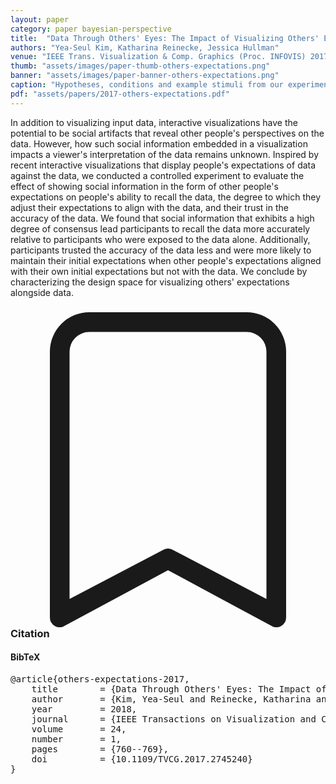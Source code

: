 ```yaml
---
layout: paper
category: paper bayesian-perspective
title:  "Data Through Others' Eyes: The Impact of Visualizing Others' Expectations on Visualization Interpretation"
authors: "Yea-Seul Kim, Katharina Reinecke, Jessica Hullman"
venue: "IEEE Trans. Visualization & Comp. Graphics (Proc. INFOVIS) 2017"
thumb: "assets/images/paper-thumb-others-expectations.png"
banner: "assets/images/paper-banner-others-expectations.png"
caption: "Hypotheses, conditions and example stimuli from our experiment on integrating others' predictions about data into a visualization. If participants are assigned to the Social-Absent condition, they examine only the data. If the participant is assigned to one of the Social conditions, they examine one of four stimuli combining a level of congruency (the alignment between the data trend and the social signal) with a level of the degree of consensus (how much the individual predictions that make up the social signal tend to agree)."
pdf: "assets/papers/2017-others-expectations.pdf"
---
```


<!-- abstract -->
In addition to visualizing input data, interactive visualizations have the potential to be social artifacts that reveal other people's perspectives on the data. However, how such social information embedded in a visualization impacts a viewer's interpretation of the data remains unknown. Inspired by recent interactive visualizations that display people's expectations of data against the data, we conducted a controlled experiment to evaluate the effect of showing social information in the form of other people's expectations on people's ability to recall the data, the degree to which they adjust their expectations to align with the data, and their trust in the accuracy of the data. We found that social information that exhibits a high degree of consensus lead participants to recall the data more accurately relative to participants who were exposed to the data alone. Additionally, participants trusted the accuracy of the data less and were more likely to maintain their initial expectations when other people's expectations aligned with their own initial expectations but not with the data. We conclude by characterizing the design space for visualizing others' expectations alongside data.


<h3><svg xmlns="http://www.w3.org/2000/svg" fill="currentColor" class="bi bi-bookmark" viewBox="0 0 16 16">
  <path d="M2 2a2 2 0 0 1 2-2h8a2 2 0 0 1 2 2v13.5a.5.5 0 0 1-.777.416L8 13.101l-5.223 2.815A.5.5 0 0 1 2 15.5V2zm2-1a1 1 0 0 0-1 1v12.566l4.723-2.482a.5.5 0 0 1 .554 0L13 14.566V2a1 1 0 0 0-1-1H4z"/>
</svg> Citation</h3>
<div class="bibtex">
<!-- bibtex -->
<h4>BibTeX</h4>
<pre>
@article{others-expectations-2017,
	title        = {Data Through Others' Eyes: The Impact of Visualizing Others' Expectations on Visualization Interpretation},
	author       = {Kim, Yea-Seul and Reinecke, Katharina and Hullman, Jessica},
	year         = 2018,
	journal      = {IEEE Transactions on Visualization and Computer Graphics},
	volume       = 24,
	number       = 1,
	pages        = {760--769},
	doi          = {10.1109/TVCG.2017.2745240}
}
</pre>
</div>